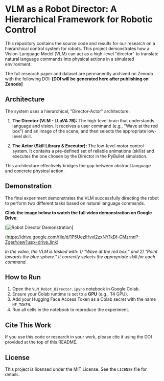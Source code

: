 # VLM as a Robot Director: A Hierarchical Framework for Robotic Control

This repository contains the source code and results for our research on a hierarchical control system for robots. This project demonstrates how a Vision-Language Model (VLM) can act as a high-level "director" to translate natural language commands into physical actions in a simulated environment.

The full research paper and dataset are permanently archived on Zenodo with the following DOI: **[DOI will be generated here after publishing on Zenodo]**

## Architecture

The system uses a hierarchical, "Director-Actor" architecture:

1.  **The Director (VLM - LLaVA 7B):** The high-level brain that understands language and vision. It receives a user command (e.g., "Wave at the red box") and an image of the scene, and then selects the appropriate low-level skill.

2.  **The Actor (Skill Library & Executor):** The low-level motor control system. It contains a pre-defined set of reliable animations (skills) and executes the one chosen by the Director in the PyBullet simulation.

This architecture effectively bridges the gap between abstract language and concrete physical action.

## Demonstration

The final experiment demonstrates the VLM successfully directing the robot to perform two different tasks based on natural language commands.

**Click the image below to watch the full video demonstration on Google Drive:**

[![Robot Director Demonstration](https://drive.google.com/file/d/1kMxuQHScxOuj786LnRaiRNj-wUNOyoIw/view?usp=sharing)]

(https://drive.google.com/file/d/1P5UezIHvvl2zxNY1kDf-CMzrnnP-Zger/view?usp=drive_link)

*In the video, the VLM is tasked with: 1) "Wave at the red box," and 2) "Point towards the blue sphere." It correctly selects the appropriate skill for each command.*

## How to Run

1.  Open the `VLM_Robot_Director.ipynb` notebook in Google Colab.
2.  Ensure your Colab runtime is set to a **GPU** (e.g., T4 GPU).
3.  Add your Hugging Face Access Token as a Colab secret with the name `HF_TOKEN`.
4.  Run all cells in the notebook to reproduce the experiment.

## Cite This Work

If you use this code or research in your work, please cite it using the DOI provided at the top of this README.

## License

This project is licensed under the MIT License. See the `LICENSE` file for details.
